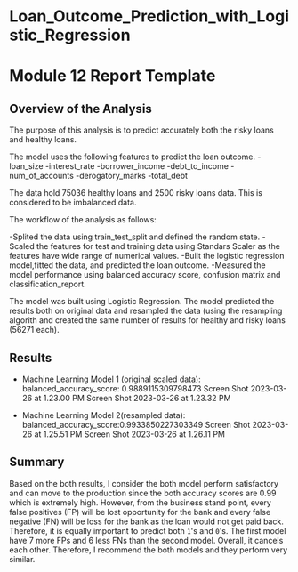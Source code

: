 # Loan_Outcome_Prediction_with_Logistic_Regression
# Module 12 Report Template

## Overview of the Analysis

The purpose of this analysis is to predict accurately both the risky loans and healthy loans.

The model uses the following features to predict the loan outcome.
-loan_size
-interest_rate
-borrower_income
-debt_to_income
-num_of_accounts
-derogatory_marks
-total_debt

The data hold 75036 healthy loans and 2500 risky loans data. This is considered to be imbalanced data.

The workflow of the analysis as follows:

-Splited the data using train_test_split and defined the random state.
-Scaled the features for test and training data using Standars Scaler as the features have wide range of numerical values.
-Built the logistic regression model,fitted the data, and predicted the loan outcome.
-Measured the model performance using balanced accuracy score, confusion matrix and classification_report.

The model was built using Logistic Regression. The model predicted the results both on original data and resampled the data (using the resampling algorith and created the same number of results for healthy and risky loans (56271 each).

## Results

* Machine Learning Model 1 (original scaled data):
  balanced_accuracy_score: 0.9889115309798473
  Screen Shot 2023-03-26 at 1.23.00 PM
  Screen Shot 2023-03-26 at 1.23.32 PM



* Machine Learning Model 2(resampled data):
  balanced_accuracy_score:0.9933850227303349
  Screen Shot 2023-03-26 at 1.25.51 PM
  Screen Shot 2023-03-26 at 1.26.11 PM

## Summary


Based on the both results, I consider the both model perform satisfactory and can move to the production since the both accuracy scores are 0.99 which is extremely high. However, from the business stand point, every false positives (FP) will be lost opportunity for the bank and every false negative (FN) will be loss for the bank as the loan would not get paid back. Therefore, it is equally important to predict both `1`'s and `0`'s. The first model have 7 more FPs and 6 less FNs than the second model. Overall, it cancels each other. Therefore, I recommend the both models and they perform very similar.


